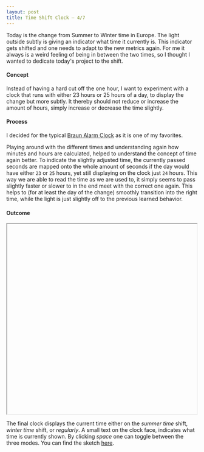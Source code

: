 ```yaml
---
layout: post
title: Time Shift Clock — 4/7
---
```



Today is the change from Summer to Winter time in Europe. The light outside subtly is giving an indicator what time it currently is. This indicator gets shifted and one needs to adapt to the new metrics again. For me it always is a weird feeling of being in between the two times, so I thought I wanted to dedicate today's project to the shift.


#### Concept

Instead of having a hard cut off the one hour, I want to experiment with a clock that runs with either 23 hours or 25 hours of a day, to display the change but more subtly. It thereby should not reduce or increase the amount of hours, simply increase or decrease the time slightly.

#### Process

I decided for the typical [Braun Alarm Clock](https://de.braun-clocks.com/de/collections/analogue-clocks/products/bc03-classic-analogue-alarm-clock-black) as it is one of my favorites.

Playing around with the different times and understanding again how minutes and hours are calculated, helped to understand the concept of time again better. To indicate the slightly adjusted time, the currently passed seconds are mapped onto the whole amount of seconds if the day would have either `23` or `25` hours, yet still displaying on the clock just `24` hours. This way we are able to read the time as we are used to, it simply seems to pass slightly faster or slower to in the end meet with the correct one again. This helps to (for at least the day of the change) smoothly transition into the right time, while the light is just slightly off to the previous learned behavior.

#### Outcome

<iframe
    class="lazyload"
    width="500px"
    height="500px"
    data-src="https://editor.p5js.org/olivierbrcknr/embed/mLaSxj5nY">
    </iframe>

The final clock displays the current time either on the *summer time* shift, *winter time* shift, or *regularly*. A small text on the clock face, indicates what time is currently shown. By clicking *space* one can toggle between the three modes. You can find the sketch [here](https://editor.p5js.org/olivierbrcknr/sketches/mLaSxj5nY).
